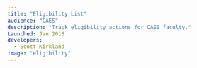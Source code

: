 ```yaml
---
title: "Eligibility List"
audience: "CAES"
description: "Track eligibility actions for CAES faculty."
Launched: Jan 2018
developers:
  - Scott Kirkland
image: "eligibility"
---
```


